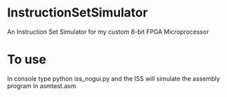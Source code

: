 # InstructionSetSimulator
An Instruction Set Simulator for my custom 8-bit FPGA Microprocessor

# To use
In console type python iss_nogui.py and the ISS will simulate the assembly program in asmtest.asm

